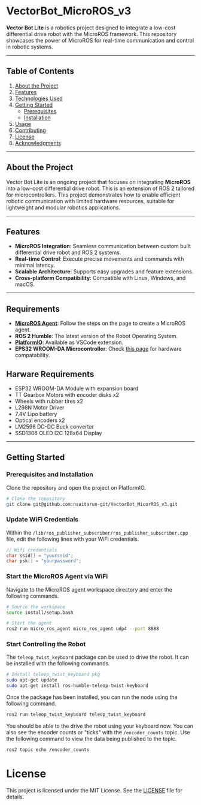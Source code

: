 # VectorBot_MicroROS_v3

**Vector Bot Lite** is a robotics project designed to integrate a low-cost differential drive robot with the MicroROS framework. This repository showcases the power of MicroROS for real-time communication and control in robotic systems.

---

## Table of Contents

1. [About the Project](#about-the-project)
2. [Features](#features)
3. [Technologies Used](#technologies-used)
4. [Getting Started](#getting-started)
    - [Prerequisites](#prerequisites)
    - [Installation](#installation)
5. [Usage](#usage)
6. [Contributing](#contributing)
7. [License](#license)
8. [Acknowledgments](#acknowledgments)

---

## About the Project

Vector Bot Lite is an ongoing project that focuses on integrating **MicroROS** into a low-cost differential drive robot. This is an extension of ROS 2 tailored for microcontrollers. This project demonstrates how to enable efficient robotic communication with limited hardware resources, suitable for lightweight and modular robotics applications.

---

## Features

- **MicroROS Integration**: Seamless communication between custom built differential drive robot and ROS 2 systems.
- **Real-time Control**: Execute precise movements and commands with minimal latency.
- **Scalable Architecture**: Supports easy upgrades and feature extensions.
- **Cross-platform Compatibility**: Compatible with Linux, Windows, and macOS.

---

## Requirements

- **[MicroROS Agent](https://micro.ros.org/docs/tutorials/core/first_application_linux/)**: Follow the steps on the page to create a MicroROS agent.
- **ROS 2 Humble**: The latest version of the Robot Operating System.
- **[PlatformIO](https://platformio.org/)**: Available as VSCode extension.
- **EPS32 WROOM-DA Microcontroller**: Check [this page](https://micro.ros.org/docs/overview/hardware/) for hardware compatability.

## Harware Requirements
- ESP32 WROOM-DA Module with expansion board
- TT Gearbox Motors with encoder disks x2
- Wheels with rubber tires x2
- L298N Motor Driver
- 7.4V Lipo battery
- Optical encoders x2
- LM2596 DC-DC Buck converter
- SSD1306 OLED I2C 128x64 Display

---

## Getting Started

### Prerequisites and Installation
Clone the repository and open the project on PlatformIO.

```bash
# Clone the repository
git clone git@github.com:nsaitarun-git/VectorBot_MicorROS_v3.git
```
### Update WiFi Credentials
Within the ```/lib/ros_publisher_subscriber/ros_publisher_subscriber.cpp``` file, edit the following lines with your WiFi credentials.

```c++
// Wifi credentials
char ssid[] = "yourssid";
char psk[] = "yourpassword";
```

### Start the MicroROS Agent via WiFi
Navigate to the MicroROS agent workspace directory and enter the following commands.

```bash
# Source the workspace
source install/setup.bash 

# Start the agent
ros2 run micro_ros_agent micro_ros_agent udp4 --port 8888
```

### Start Controlling the Robot
The ```teleop_twist_keyboard``` package can be used to drive the robot. It can be installed with the following commands.

```bash
# Install teleop_twist_keyboard pkg
sudo apt-get update
sudo apt-get install ros-humble-teleop-twist-keyboard
```
Once the package has been installed, you can run the node using the following command.

```bash
ros2 run teleop_twist_keyboard teleop_twist_keyboard
```
You should be able to the drive the robot using your keyboard now. You can also see the encoder counts or "ticks" with the ```/encoder_counts``` topic. 
Use the following command to view the data being published to the topic.

```bash
ros2 topic echo /encoder_counts
```
# License
This project is licensed under the MIT License. See the [LICENSE](https://github.com/nsaitarun-git/VectorBot_MicorROS_v3/blob/main/LICENSE) file for details.

